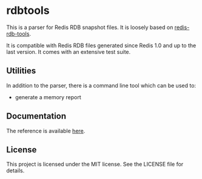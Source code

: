 rdbtools
========

This is a parser for Redis RDB snapshot files. It is loosely based on [redis-rdb-tools](https://github.com/sripathikrishnan/redis-rdb-tools).

It is compatible with Redis RDB files generated since Redis 1.0 and up to the last version.
It comes with an extensive test suite.

Utilities
---------

In addition to the parser, there is a command line tool which can be used to:

  * generate a memory report

Documentation
-------------

The reference is available [here](http://godoc.org/github.com/vrischmann/rdbtools]).

License
-------

This project is licensed under the MIT license. See the LICENSE file for details.
